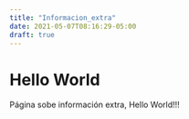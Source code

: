 ```yaml
---
title: "Informacion_extra"
date: 2021-05-07T08:16:29-05:00
draft: true
---
```


# Hello World

Página sobe información extra, Hello World!!!

